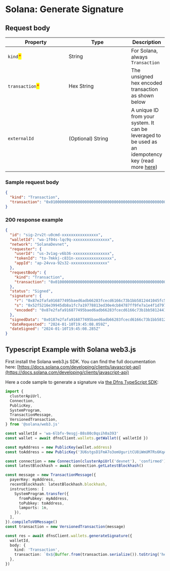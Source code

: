 # Solana: Generate Signature

## Request body <a href="#transaction-request-body" id="transaction-request-body"></a>

<table><thead><tr><th width="182">Property</th><th width="189">Type</th><th>Description</th></tr></thead><tbody><tr><td><code>kind</code><mark style="color:red;">*</mark></td><td>String</td><td>For Solana, always <code>Transaction</code></td></tr><tr><td><code>transaction</code><mark style="color:red;">*</mark></td><td>Hex String</td><td>The unsigned hex encoded transaction as shown below</td></tr><tr><td><code>externalId</code></td><td>(Optional) String</td><td>A unique ID from your system. It can be leveraged to be used as an idempotency key (read more <a href="../../../advanced-topics/api-idempotency.md">here</a>)</td></tr></tbody></table>

### Sample request body <a href="#sample-transaction-request" id="sample-transaction-request"></a>

```json
{
  "kind": "Transaction",
  "transaction": "0x01000000000000000000000000000000000000000000000000000000000000000000000000000000000000000000000000000000000000000000000000000000008001000103b25c8c464080ab2835a166d2b3f13195c2ff3c8f281c7ebe492f0d45d830ff4824a8b38a94b73d2756f2be68655a49706be9b1dc900978984d6eeaf65ab62e900000000000000000000000000000000000000000000000000000000000000000ed589eed2559d935c834cd6d6cbee12970423ad37853618d39e632032aa4c51201020200010c02000000010000000000000000"
}
```

### 200 response example <a href="#transaction-response-example" id="transaction-response-example"></a>

```json
{
  "id": "sig-2rv2t-u0cmd-xxxxxxxxxxxxxxxx",
  "walletId": "wa-1f04s-lqc9q-xxxxxxxxxxxxxxxx",
  "network": "SolanaDevnet",
  "requester": {
    "userId": "us-3v1ag-v6b36-xxxxxxxxxxxxxxxx",
    "tokenId": "to-7mkkj-c831n-xxxxxxxxxxxxxxxx",
    "appId": "ap-24vva-92s32-xxxxxxxxxxxxxxxx"
  },
  "requestBody": {
    "kind": "Transaction",
    "transaction": "0x01000000000000000000000000000000000000000000000000000000000000000000000000000000000000000000000000000000000000000000000000000000008001000103b25c8c464080ab2835a166d2b3f13195c2ff3c8f281c7ebe492f0d45d830ff4824a8b38a94b73d2756f2be68655a49706be9b1dc900978984d6eeaf65ab62e900000000000000000000000000000000000000000000000000000000000000000ed589eed2559d935c834cd6d6cbee12970423ad37853618d39e632032aa4c51201020200010c02000000010000000000000000"
  },
  "status": "Signed",
  "signature": {
    "r": "0x87e2fafa916877495baed6adb66283fcecd6166c73b1bb5812441045fc52b5ac",
    "s": "0x52f5216e39945db8a1fc7a19778813ed30e4cb84787ff9fe7a1e4f1d7976d70f",
    "encoded": "0x87e2fafa916877495baed6adb66283fcecd6166c73b1bb5812441045fc52b5ac52f5216e39945db8a1fc7a19778813ed30e4cb84787ff9fe7a1e4f1d7976d70f"
  },
  "signedData": "0x0187e2fafa916877495baed6adb66283fcecd6166c73b1bb5812441045fc52b5ac52f5216e39945db8a1fc7a19778813ed30e4cb84787ff9fe7a1e4f1d7976d70f8001000103b25c8c464080ab2835a166d2b3f13195c2ff3c8f281c7ebe492f0d45d830ff4824a8b38a94b73d2756f2be68655a49706be9b1dc900978984d6eeaf65ab62e900000000000000000000000000000000000000000000000000000000000000000ed589eed2559d935c834cd6d6cbee12970423ad37853618d39e632032aa4c51201020200010c02000000010000000000000000",
  "dateRequested": "2024-01-10T19:45:08.059Z",
  "dateSigned": "2024-01-10T19:45:08.285Z"
}
```

## Typescript Example with Solana web3.js

First install the Solana web3.js SDK. You can find the full documentation here: [https://docs.solana.com/developing/clients/javascript-api](https://docs.solana.com/developing/clients/javascript-api)

Here a code sample to generate a signature via [the Dfns TypeScript SDK](https://github.com/dfns/dfns-sdk-ts):

```typescript
import {
  clusterApiUrl,
  Connection,
  PublicKey,
  SystemProgram,
  TransactionMessage,
  VersionedTransaction,
} from '@solana/web3.js'

const walletId = 'wa-6lbfv-9esgj-88s80c0qsih0a393'
const wallet = await dfnsClient.wallets.getWallet({ walletId })

const myAddress = new PublicKey(wallet.address)
const toAddress = new PublicKey('3U6stgsD1FmA7o3omUguritCU8iWmUM7Rs6KqAHHxHVZ')

const connection = new Connection(clusterApiUrl('devnet'), 'confirmed')
const latestBlockhash = await connection.getLatestBlockhash()

const message = new TransactionMessage({
  payerKey: myAddress,
  recentBlockhash: latestBlockhash.blockhash,
  instructions: [
    SystemProgram.transfer({
      fromPubkey: myAddress,
      toPubkey: toAddress,
      lamports: 1n,
    }),
  ],
}).compileToV0Message()
const transaction = new VersionedTransaction(message)

const res = await dfnsClient.wallets.generateSignature({
  walletId,
  body: {
    kind: 'Transaction',
    transaction: `0x${Buffer.from(transaction.serialize()).toString('hex')}`,
  },
})
```
